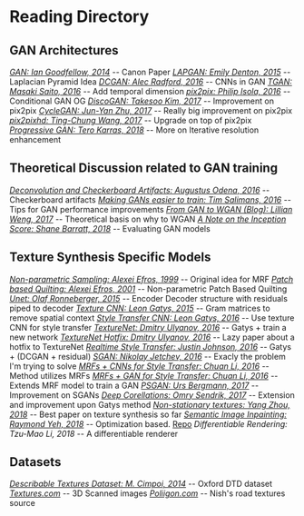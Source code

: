 # Reading Directory

## GAN Architectures
[*GAN: Ian Goodfellow, 2014*](https://arxiv.org/pdf/1406.2661.pdf) -- Canon Paper
[*LAPGAN: Emily Denton, 2015*](https://arxiv.org/pdf/1506.05751.pdf) -- Laplacian Pyramid Idea
[*DCGAN: Alec Radford, 2016*](https://arxiv.org/pdf/1511.06434.pdf) -- CNNs in GAN
[*TGAN: Masaki Saito, 2016*](https://arxiv.org/pdf/1611.06624.pdf) -- Add temporal dimension
[*pix2pix: Philip Isola, 2016*](https://arxiv.org/pdf/1611.07004.pdf) -- Conditional GAN OG
[*DiscoGAN: Takesoo Kim, 2017*](https://arxiv.org/pdf/1703.05192.pdf) -- Improvement on pix2pix
[*CycleGAN: Jun-Yan Zhu, 2017*](https://arxiv.org/pdf/1703.10593.pdf) -- Really big improvement on pix2pix
[*pix2pixhd: Ting-Chung Wang, 2017*](https://arxiv.org/pdf/1711.11585.pdf) -- Upgrade on top of pix2pix
[*Progressive GAN: Tero Karras, 2018*](https://research.nvidia.com/sites/default/files/pubs/2017-10_Progressive-Growing-of/karras2018iclr-paper.pdf) -- More on Iterative resolution enhancement

## Theoretical Discussion related to GAN training
[*Deconvolution and Checkerboard Artifacts: Augustus Odena, 2016*](https://distill.pub/2016/deconv-checkerboard/) -- Checkerboard artifacts
[*Making GANs easier to train: Tim Salimans, 2016*](https://arxiv.org/pdf/1606.03498.pdf) -- Tips for GAN performance improvements
[*From GAN to WGAN (Blog): Lillian Weng, 2017*](https://lilianweng.github.io/lil-log/2017/08/20/from-GAN-to-WGAN.html) -- Theoretical basis on why to WGAN
[*A Note on the Inception Score: Shane Barratt, 2018*](https://arxiv.org/pdf/1801.01973.pdf) -- Evaluating GAN models

## Texture Synthesis Specific Models
[*Non-parametric Sampling: Alexei Efros, 1999*]( https://www2.eecs.berkeley.edu/Research/Projects/CS/vision/papers/efros-iccv99.pdf) -- Original idea for MRF
[*Patch based Quilting: Alexei Efros, 2001*](https://people.eecs.berkeley.edu/~efros/research/quilting/quilting.pdf) -- Non-parametric Patch Based Quilting
[*Unet: Olaf Ronneberger, 2015*](https://arxiv.org/pdf/1505.04597.pdf) -- Encoder Decoder structure with residuals piped to decoder
[*Texture CNN: Leon Gatys, 2015*](https://arxiv.org/pdf/1505.07376.pdf) -- Gram matrices to remove spatial context
[*Style Transfer CNN: Leon Gatys, 2016*](https://www.cv-foundation.org/openaccess/content_cvpr_2016/papers/Gatys_Image_Style_Transfer_CVPR_2016_paper.pdf) -- Use texture CNN for style transfer
[*TextureNet: Dmitry Ulyanov, 2016*](http://proceedings.mlr.press/v48/ulyanov16.pdf) -- Gatys + train a new network
[*TextureNet Hotfix: Dmitry Ulyanov, 2016*](https://arxiv.org/pdf/1607.08022.pdf) -- Lazy paper about a hotfix to TextureNet
[*Realtime Style Transfer: Justin Johnson, 2016*](https://arxiv.org/pdf/1603.08155.pdf) -- Gatys + (DCGAN + residual)
[*SGAN: Nikolay Jetchev, 2016*](https://arxiv.org/pdf/1611.08207.pdf) -- Exacly the problem I'm trying to solve
[*MRFs + CNNs for Style Transfer: Chuan Li, 2016*](https://arxiv.org/pdf/1601.04589.pdf) -- Method utilizes MRFs
[*MRFs + GAN for Style Transfer: Chuan Li, 2016*](https://arxiv.org/pdf/1604.04382.pdf) -- Extends MRF model to train a GAN
[*PSGAN: Urs Bergmann, 2017*](https://arxiv.org/pdf/1705.06566.pdf) -- Improvement on SGANs
[*Deep Corellations: Omry Sendrik, 2017*](https://www.cs.tau.ac.il/~dcor/articles/2017/Deep.Correlations.pdf) -- Extension and improvement upon Gatys method
[*Non-stationary textures: Yang Zhou, 2018*](https://arxiv.org/pdf/1805.04487.pdf) -- Best paper on texture synthesis so far
[*Semantic Image Inpainting: Raymond Yeh, 2018*](https://arxiv.org/pdf/1607.07539.pdf) -- Optimization based. [Repo](https://github.com/moodoki/semantic_image_inpainting)
*Differentiable Rendering: Tzu-Mao Li, 2018* -- A differentiable renderer

## Datasets
[*Describable Textures Dataset: M. Cimpoi, 2014*](https://www.robots.ox.ac.uk/~vgg/data/dtd/) -- Oxford DTD dataset
[*Textures.com*](https://www.textures.com/) -- 3D Scanned images
[*Poliigon.com*](https://www.poliigon.com/) -- Nish's road textures source